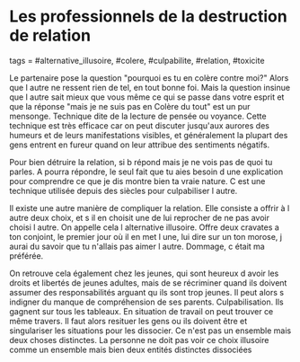 # Les professionnels de la destruction de relation
tags = #alternative_illusoire, #colere, #culpabilite, #relation, #toxicite

Le partenaire pose la question "pourquoi es tu en colère contre moi?" Alors que l autre ne ressent rien de tel, en tout bonne foi. Mais la question insinue que l autre sait mieux que vous même ce qui se passe dans votre esprit et que la réponse "mais je ne suis pas en Colère du tout" est un pur mensonge. Technique dite de la lecture de pensée ou voyance. Cette technique est très efficace car on peut discuter jusqu'aux aurores des humeurs et de leurs manifestations visibles, et généralement la plupart des gens entrent en fureur quand on leur attribue des sentiments négatifs.

Pour bien détruire la relation, si b répond mais je ne vois pas de quoi tu parles. A pourra répondre, le seul fait que tu aies besoin d une explication pour comprendre ce que je dis montre bien ta vraie nature. C est une technique utilisée depuis des siècles pour culpabiliser l autre.

Il existe une autre manière de compliquer la relation. Elle consiste a offrir à l autre deux choix, et s il en choisit une de lui reprocher de ne pas avoir choisi l autre. On appelle cela l alternative illusoire. Offre deux cravates a ton conjoint, le premier jour où il en met l une, lui dire sur un ton morose, j aurai du savoir que tu n'allais pas aimer l autre. Dommage, c était ma préférée.

On retrouve cela également chez les jeunes, qui sont heureux d avoir les droits et libertés de jeunes adultes, mais de se récriminer quand ils doivent assumer des responsabilités arguant qu ils sont trop jeunes. Il peut alors s indigner du manque de compréhension de ses parents. Culpabilisation. Ils gagnent sur tous les tableaux. En situation de travail on peut trouver ce même travers. Il faut alors resituer les gens ou ils doivent être et singulariser les situations pour les dissocier. Ce n'est pas un ensemble mais deux choses distinctes. La personne ne doit pas voir ce choix illusoire comme un ensemble mais bien deux entités distinctes dissociées


